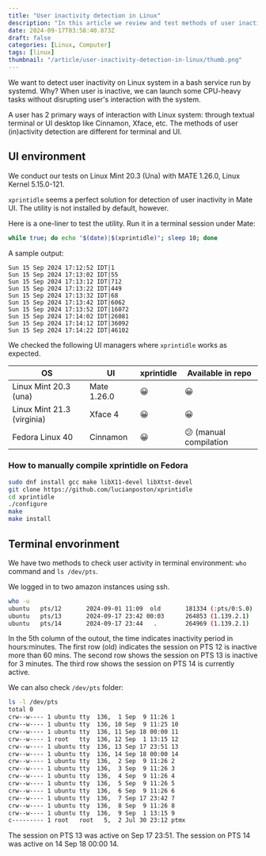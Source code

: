 ```yaml
---
title: "User inactivity detection in Linux"
description: "In this article we review and test methods of user inactivity detection in Linux, both for terminal and UI environments."
date: 2024-09-17T03:58:40.873Z
draft: false
categories: [Linux, Computer]
tags: [linux]
thumbnail: "/article/user-inactivity-detection-in-linux/thumb.png"
---
```


We want to detect user inactivity on Linux system in a bash service run by systemd. Why? When user is inactive, we can launch some CPU-heavy tasks without disrupting user's interaction with the system.

A user has 2 primary ways of interaction with Linux system: through textual terminal or UI desktop like Cinnamon, Xface, etc. The methods of user (in)activity detection are different for terminal and UI. 

## UI environment

We conduct our tests on Linux Mint 20.3 (Una) with MATE 1.26.0, Linux Kernel 5.15.0-121.

`xprintidle` seems a perfect solution for detection of user inactivity in Mate UI. The utility is not installed
by default, however.

Here is a one-liner to test the utility. Run it in a terminal session under Mate:

```bash
while true; do echo "$(date)|$(xprintidle)"; sleep 10; done
```

A sample output:

```text
Sun 15 Sep 2024 17:12:52 IDT|1
Sun 15 Sep 2024 17:13:02 IDT|55
Sun 15 Sep 2024 17:13:12 IDT|712
Sun 15 Sep 2024 17:13:22 IDT|449
Sun 15 Sep 2024 17:13:32 IDT|68
Sun 15 Sep 2024 17:13:42 IDT|6062
Sun 15 Sep 2024 17:13:52 IDT|16072
Sun 15 Sep 2024 17:14:02 IDT|26081
Sun 15 Sep 2024 17:14:12 IDT|36092
Sun 15 Sep 2024 17:14:22 IDT|46102
```

We checked the following UI managers where `xprintidle` works as expected.

|OS|UI|xprintidle|Available in repo|
|--|--|----------|-----------------|
|Linux Mint 20.3 (una)|Mate 1.26.0|😀|😀|
|Linux Mint 21.3 (virginia)|Xface 4|😀|😀|
|Fedora Linux 40|Cinnamon|😀|😕 (manual compilation|

### How to manually compile xprintidle on Fedora

```bash
sudo dnf install gcc make libX11-devel libXtst-devel
git clone https://github.com/lucianposton/xprintidle
cd xprintidle
./configure
make
make install
```

## Terminal envorinment 

We have two methods to check user activity in terminal environment: `who` command and `ls /dev/pts`.

We logged in to two amazon instances using ssh.

```bash
who -u
ubuntu   pts/12       2024-09-01 11:09  old       181334 (:pts/0:S.0)
ubuntu   pts/13       2024-09-17 23:42 00:03      264853 (1.139.2.1)
ubuntu   pts/14       2024-09-17 23:44   .        264969 (1.139.2.1)
```

In the 5th column of the outout, the time indicates inactivity period in hours:minutes. The first row (old) indicates the session on PTS 12 is inactive more than 60 mins. The second row shows the session on PTS 13 is inactive for 3 minutes. The third row shows the session on PTS 14 is currently active.

We can also check `/dev/pts` folder:

```bash
ls -l /dev/pts
total 0
crw--w---- 1 ubuntu tty  136,  1 Sep  9 11:26 1
crw--w---- 1 ubuntu tty  136, 10 Sep  9 11:25 10
crw--w---- 1 ubuntu tty  136, 11 Sep 18 00:00 11
crw--w---- 1 root   tty  136, 12 Sep  1 13:15 12
crw--w---- 1 ubuntu tty  136, 13 Sep 17 23:51 13
crw--w---- 1 ubuntu tty  136, 14 Sep 18 00:00 14
crw--w---- 1 ubuntu tty  136,  2 Sep  9 11:26 2
crw--w---- 1 ubuntu tty  136,  3 Sep  9 11:26 3
crw--w---- 1 ubuntu tty  136,  4 Sep  9 11:26 4
crw--w---- 1 ubuntu tty  136,  5 Sep  9 11:26 5
crw--w---- 1 ubuntu tty  136,  6 Sep  9 11:26 6
crw--w---- 1 ubuntu tty  136,  7 Sep 17 23:42 7
crw--w---- 1 ubuntu tty  136,  8 Sep  9 11:26 8
crw--w---- 1 ubuntu tty  136,  9 Sep  1 13:15 9
c--------- 1 root   root   5,  2 Jul 30 23:12 ptmx
```

The session on PTS 13 was active on Sep 17 23:51. The session on PTS 14 was active on 14 Sep 18 00:00 14. 